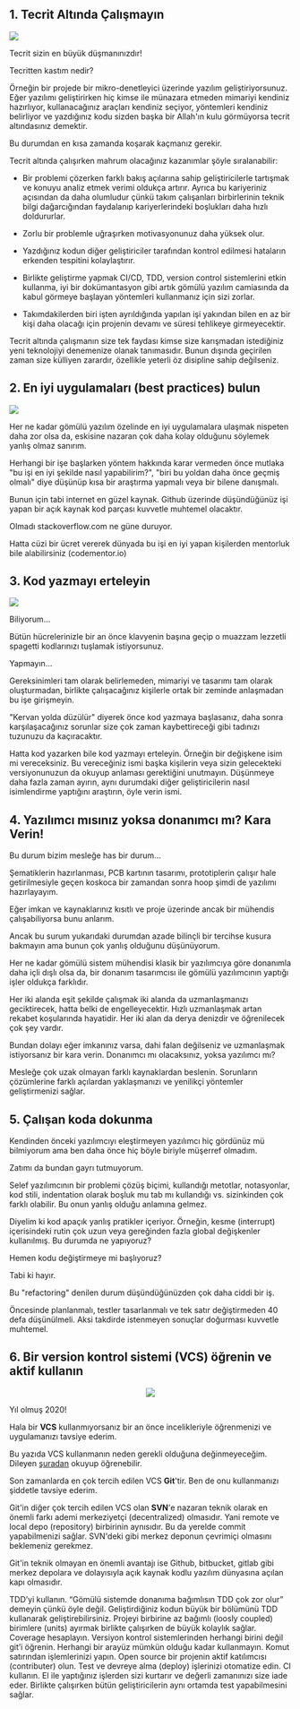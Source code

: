 

## **1. Tecrit Altında Çalışmayın**

<div class="q-mb-lg text-center">
  <img src="../statics/isolation.jpg" />
</div>

Tecrit sizin en büyük düşmanınızdır!

Tecritten kastım nedir?

Örneğin bir projede bir mikro-denetleyici üzerinde yazılım geliştiriyorsunuz. Eğer yazılımı geliştirirken hiç kimse ile münazara etmeden mimariyi kendiniz hazırlıyor, kullanacağınız araçları kendiniz seçiyor, yöntemleri kendiniz belirliyor ve yazdığınız kodu sizden başka bir Allah'ın kulu görmüyorsa tecrit altındasınız demektir.

Bu durumdan en kısa zamanda koşarak kaçmanız gerekir.

Tecrit altında çalışırken mahrum olacağınız kazanımlar şöyle sıralanabilir:

- Bir problemi çözerken farklı bakış açılarına sahip geliştiricilerle tartışmak ve konuyu analiz etmek verimi oldukça artırır. Ayrıca bu kariyeriniz açısından da daha olumludur çünkü takım çalışanları birbirlerinin teknik bilgi dağarcığından faydalanıp kariyerlerindeki boşlukları daha hızlı doldururlar.

- Zorlu bir problemle uğraşırken motivasyonunuz daha yüksek olur.

- Yazdığınız kodun diğer geliştiriciler tarafından kontrol edilmesi hataların erkenden tespitini kolaylaştırır.

- Birlikte geliştirme yapmak CI/CD, TDD, version control sistemlerini etkin kullanma, iyi bir dokümantasyon gibi artık gömülü yazılım camiasında da kabul görmeye başlayan yöntemleri kullanmanız için sizi zorlar.

- Takımdakilerden biri işten ayrıldığında yapılan işi yakından bilen en az bir kişi daha olacağı için projenin devamı ve süresi tehlikeye girmeyecektir.

Tecrit altında çalışmanın size tek faydası kimse size karışmadan istediğiniz yeni teknolojiyi denemenize olanak tanımasıdır. Bunun dışında geçirilen zaman size külliyen zarardır, özellikle yeterli öz disipline sahip değilseniz.

## **2. En iyi uygulamaları (best practices) bulun**

<div class="q-mb-lg text-center">
  <img src="../statics/best-practice.jpg" />
</div>

Her ne kadar gömülü yazılım özelinde en iyi uygulamalara ulaşmak nispeten daha zor olsa da, eskisine nazaran çok daha kolay olduğunu söylemek yanlış olmaz sanırım.

Herhangi bir işe başlarken yöntem hakkında karar vermeden önce mutlaka "bu işi en iyi şekilde nasıl yapabilirim?", "biri bu yoldan daha önce geçmiş olmalı" diye düşünüp kısa bir araştırma yapmalı veya bir bilene danışmalı.

Bunun için tabi internet en güzel kaynak. Github üzerinde düşündüğünüz işi yapan bir açık kaynak kod parçası kuvvetle muhtemel olacaktır.

Olmadı stackoverflow.com ne güne duruyor.

Hatta cüzi bir ücret vererek dünyada bu işi en iyi yapan kişilerden mentorluk bile alabilirsiniz (codementor.io)

## **3. Kod yazmayı erteleyin**

<div class="q-mb-lg text-center">
  <img src="../statics/stop-coding.jpg" />
</div>

Biliyorum...

Bütün hücrelerinizle bir an önce klavyenin başına geçip o muazzam lezzetli spagetti kodlarınızı tuşlamak istiyorsunuz.

Yapmayın...

Gereksinimleri tam olarak belirlemeden, mimariyi ve tasarımı tam olarak oluşturmadan, birlikte çalışacağınız kişilerle ortak bir zeminde anlaşmadan bu işe girişmeyin.

"Kervan yolda düzülür" diyerek önce kod yazmaya başlasanız, daha sonra karşılaşacağınız sorunlar size çok zaman kaybettireceği gibi tadınızı tuzunuzu da kaçıracaktır.

Hatta kod yazarken bile kod yazmayı erteleyin. Örneğin bir değişkene isim mi vereceksiniz. Bu vereceğiniz ismi başka kişilerin veya sizin gelecekteki versiyonunuzun da okuyup anlaması gerektiğini unutmayın. Düşünmeye daha fazla zaman ayırın, aynı durumdaki diğer geliştiricilerin nasıl isimlendirme yaptığını araştırın, öyle verin ismi.

## **4. Yazılımcı mısınız yoksa donanımcı mı? Kara Verin!**

Bu durum bizim mesleğe has bir durum...

Şematiklerin hazırlanması, PCB kartının tasarımı, prototiplerin çalışır hale getirilmesiyle geçen koskoca bir zamandan sonra hoop şimdi de yazılımı hazırlayayım.

Eğer imkan ve kaynaklarınız kısıtlı ve proje üzerinde ancak bir mühendis çalışabiliyorsa bunu anlarım.

Ancak bu surum yukarıdaki durumdan azade bilinçli bir tercihse kusura bakmayın ama bunun çok yanlış olduğunu düşünüyorum.

Her ne kadar gömülü sistem mühendisi klasik bir yazılımcıya göre donanımla daha içli dışlı olsa da, bir donanım tasarımcısı ile gömülü yazılımcının yaptığı işler oldukça farklıdır.

Her iki alanda eşit şekilde çalışmak iki alanda da uzmanlaşmanızı geciktirecek, hatta belki de engelleyecektir. Hızlı uzmanlaşmak artan rekabet koşularında hayatidir. Her iki alan da derya denizdir ve öğrenilecek çok şey vardır.

Bundan dolayı eğer imkanınız varsa, dahi falan değilseniz ve uzmanlaşmak istiyorsanız bir kara verin. Donanımcı mı olacaksınız, yoksa yazılımcı mı?

Mesleğe çok uzak olmayan farklı kaynaklardan beslenin. Sorunların çözümlerine farklı açılardan yaklaşmanızı ve yenilikçi yöntemler geliştirmenizi sağlar.

## **5. Çalışan koda dokunma**

Kendinden önceki yazılımcıyı eleştirmeyen yazılımcı hiç gördünüz mü bilmiyorum ama ben daha önce hiç böyle biriyle müşerref olmadım.

Zatımı da bundan gayrı tutmuyorum.

Selef yazılımcının bir problemi çözüş biçimi, kullandığı metotlar, notasyonlar, kod stili, indentation olarak boşluk mu tab mı kullandığı vs. sizinkinden çok farklı olabilir. Bu onun yanlış olduğu anlamına gelmez.

Diyelim ki kod apaçık yanlış pratikler içeriyor. Örneğin, kesme (interrupt) içerisindeki rutin çok uzun veya gereğinden fazla global değişkenler kullanılmış. Bu durumda ne yapıyoruz?

Hemen kodu değiştirmeye mi başlıyoruz?

Tabi ki hayır.

Bu "refactoring" denilen durum düşündüğünüzden çok daha ciddi bir iş. 

Öncesinde planlanmalı, testler tasarlanmalı ve tek satır değiştirmeden 40 defa düşünülmeli. Aksi takdirde istenmeyen sonuçlar doğurması kuvvetle muhtemel.

## **6. Bir version kontrol sistemi (VCS) öğrenin ve aktif kullanın**
<div style="text-align:center">
  <img src="https://git-scm.com/images/logo@2x.png" />
</div>

Yıl olmuş 2020!

Hala bir **VCS** kullanmıyorsanız bir an önce incelikleriyle öğrenmenizi ve uygulamanızı tavsiye ederim.

Bu yazıda VCS kullanmanın neden gerekli olduğuna değinmeyeceğim. Dileyen [şuradan](https://www.atlassian.com/git/tutorials/what-is-version-control) okuyup öğrenebilir.

Son zamanlarda en çok tercih edilen VCS **Git**'tir. Ben de onu kullanmanızı şiddetle tavsiye ederim.

Git'in diğer çok tercih edilen VCS olan **SVN**'e nazaran teknik olarak en önemli farkı ademi merkeziyetçi (decentralized) olmasıdır. Yani remote ve local depo (repository) birbirinin aynısıdır. Bu da yerelde commit yapabilmenizi sağlar. SVN'deki gibi merkez deponun çevrimiçi olmasını beklemeniz gerekmez.

Git'in teknik olmayan en önemli avantajı ise Github, bitbucket, gitlab gibi merkez depolara ve dolayısıyla açık kaynak kodlu yazılım dünyasına açılan kapı olmasıdır.


TDD’yi kullanın. “Gömülü sistemde donanıma bağımlısın TDD çok zor olur” demeyin çünkü öyle değil. Geliştirdiğiniz kodun büyük bir bölümünü TDD kullanarak geliştirebilirsiniz. Projeyi birbirine az bağımlı (loosly coupled) birimlere (units) ayırmak birlikte çalışırken de büyük kolaylık sağlar. Coverage hesaplayın.
Versiyon kontrol sistemlerinden herhangi birini değil git’i öğrenin. Herhangi bir arayüz mümkün olduğu kadar kullanmayın. Komut satırından işlemlerinizi yapın.
Open source bir projenin aktif katılımcısı (contributer) olun. 
Test ve devreye alma (deploy) işlerinizi otomatize edin. CI kullanın. El ile yaptığınız işlerden sizi kurtarır ve değerli zamanınızı size iade eder. Birlikte çalışırken bütün geliştiricilerin aynı ortamda test yapabilmesini sağlar.
